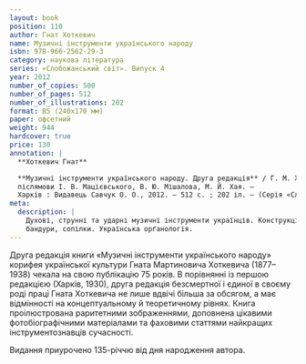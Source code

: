 ```yaml
---
layout: book
position: 110
author: Гнат Хоткевич
name: Музичні інструменти українського народу
isbn: 978-966-2562-29-3
category: наукова література
series: «Слобожанський світ». Випуск 4
year: 2012
number_of_copies: 500
number_of_pages: 512
number_of_illustrations: 202
format: В5 (240х170 мм)
paper: офсетний
weight: 944
hardcover: true
price: 130
annotation: |
  **Хоткевич Гнат**

  **Музичні інструменти українського народу. Друга редакція** / Г. М. Хоткевич ; упоряд., підг. тексту, покажч. О. О. Савчук ;
  післямови І. В. Мацієвського, В. Ю. Мішалова, М. Й. Хая. —
  Харків : Видавець Савчук О. О., 2012. — 512 с. ; 202 іл. — (Cерія «Слобожанський світ». Випуск 4).
meta:
  description: |
    Духові, струнні та ударні музичні інструменти українців. Конструкція та опис скрипки, цимбалів,
    бандури, сопілки. Українська орґанологія.
---
```


Друга редакція книги «Музичні інструменти українського народу» корифея української культури Гната Мартиновича
Хоткевича (1877–1938) чекала на свою публікацію 75 років. В порівнянні із першою редакцією (Харків, 1930),
друга редакція безсмертної і єдиної в своєму роді праці Гната Хоткевича не лише вдвічі більша за обсягом,
а має відмінності на концептуальному й теоретичному рівнях. Книга проілюстрована раритетними зображеннями,
доповнена цікавими фотобіографічними матеріалами та фаховими статтями найкращих інструментознавців сучасності.

Видання приурочено 135-річчю від дня народження автора.
